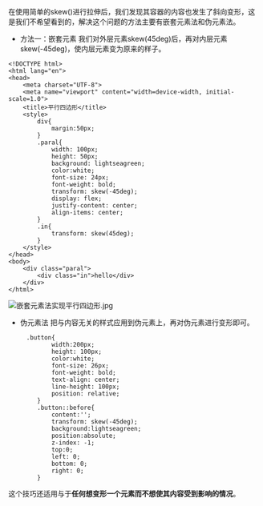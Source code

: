 在使用简单的skew()进行拉伸后，我们发现其容器的内容也发生了斜向变形，这是我们不希望看到的，解决这个问题的方法主要有嵌套元素法和伪元素法。
+ 方法一：嵌套元素
我们对外层元素skew(45deg)后，再对内层元素skew(-45deg)，使内层元素变为原来的样子。
````
<!DOCTYPE html>
<html lang="en">
<head>
    <meta charset="UTF-8">
    <meta name="viewport" content="width=device-width, initial-scale=1.0">
    <title>平行四边形</title>
    <style>
        div{
            margin:50px;
        }
        .paral{
            width: 100px;
            height: 50px;
            background: lightseagreen;
            color:white;
            font-size: 24px;
            font-weight: bold;
            transform: skew(-45deg);
            display: flex;
            justify-content: center;
            align-items: center;
        }
        .in{
            transform: skew(45deg);
        }
    </style>
</head>
<body>
    <div class="paral">
        <div class="in">hello</div>
    </div>
</html>
````
![嵌套元素法实现平行四边形.jpg](https://upload-images.jianshu.io/upload_images/13613564-8c54f80c01296c50.jpg?imageMogr2/auto-orient/strip%7CimageView2/2/w/1240)
+ 伪元素法
把与内容无关的样式应用到伪元素上，再对伪元素进行变形即可。
````
     .button{
            width:200px;
            height: 100px;
            color:white;
            font-size: 26px;
            font-weight: bold;
            text-align: center;
            line-height: 100px;
            position: relative;
        }
        .button::before{
            content:'';
            transform: skew(-45deg);
            background:lightseagreen;
            position:absolute;
            z-index: -1;
            top:0;
            left: 0;
            bottom: 0;
            right: 0;
        }
````
这个技巧还适用与于**任何想变形一个元素而不想使其内容受到影响的情况**。
